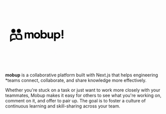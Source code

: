 <img src="./public/logo.png" width="200"/>

**mobup** is a collaborative platform built with Next.js that helps engineering
\*teams connect, collaborate, and share knowledge more effectively.

Whether you're stuck on a task or just want to work more closely with your
teammates, Mobup makes it easy for others to see what you're working on, comment
on it, and offer to pair up. The goal is to foster a culture of continuous
learning and skill-sharing across your team.
